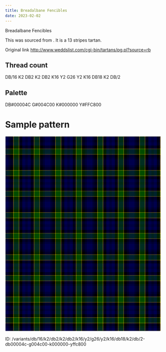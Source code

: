 ```yaml
---
title: Breadalbane Fencibles
date: 2023-02-02
---
```

Breadalbane Fencibles

This was sourced from <no value>.  It is a 13 stripes tartan.

Original link http://www.weddslist.com/cgi-bin/tartans/pg.pl?source=rb

## Thread count
DB/16 K2 DB2 K2 DB2 K16 Y2 G26 Y2 K16 DB18 K2 DB/2

## Palette
DB#00004C G#004C00 K#000000 Y#FFC800

# Sample pattern

![Tartan detail](tartan.png "DB/16 K2 DB2 K2 DB2 K16 Y2 G26 Y2 K16 DB18 K2 DB/2 tartan")

ID: /variants/db/16/k2/db2/k2/db2/k16/y2/g26/y2/k16/db18/k2/db/2-db00004c-g004c00-k000000-yffc800